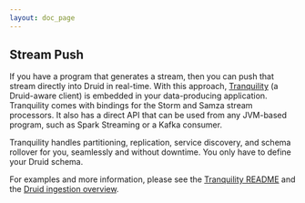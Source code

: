 ```yaml
---
layout: doc_page
---
```


## Stream Push

If you have a program that generates a stream, then you can push that stream directly into Druid in
real-time. With this approach, [Tranquility](https://github.com/druid-io/tranquility) (a Druid-aware
client) is embedded in your data-producing application. Tranquility comes with bindings for the
Storm and Samza stream processors. It also has a direct API that can be used from any JVM-based
program, such as Spark Streaming or a Kafka consumer.

Tranquility handles partitioning, replication, service discovery, and schema rollover for you,
seamlessly and without downtime. You only have to define your Druid schema.

For examples and more information, please see the [Tranquility README](https://github.com/druid-io/tranquility) and the [Druid ingestion overview](http://druid.io/docs/latest/ingestion/overview.html).
